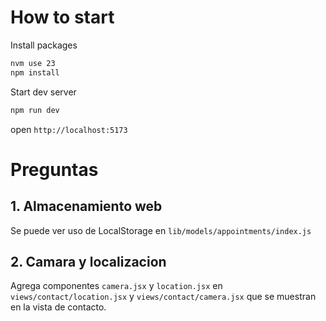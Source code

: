 # How to start
Install packages
```sh
nvm use 23
npm install
```

Start dev server
```sh
npm run dev
```

open `http://localhost:5173`

# Preguntas

## 1. Almacenamiento web
Se puede ver uso de LocalStorage en `lib/models/appointments/index.js`

## 2. Camara y localizacion
Agrega componentes `camera.jsx` y `location.jsx` en `views/contact/location.jsx` y `views/contact/camera.jsx` que se muestran en la vista de contacto.
